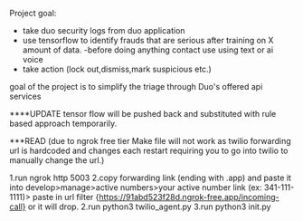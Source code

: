Project goal:
- take duo security logs from duo application
- use tensorflow to identify frauds that are serious after training on X amount of data.
-before doing anything contact use using text or ai voice
- take action (lock out,dismiss,mark suspicious etc.)


goal of the project is to simplify the triage through Duo's offered api services



****UPDATE
tensor flow will be pushed back and substituted with rule based approach temporarily.



***READ
(due to ngrok free tier Make file will not work as twilio forwarding url is hardcoded and changes each
restart requiring you to go into twilio to manually change the url.)


1.run ngrok http 5003
2.copy forwarding link (ending with .app) and paste it into develop>manage>active numbers>your active number link (ex: 341-111-1111)> paste in url filter {https://91abd523f28d.ngrok-free.app/incoming-call} or it will drop.
2.run  python3 twilio_agent.py
3.run python3 init.py



